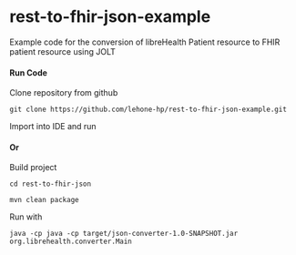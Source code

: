 # rest-to-fhir-json-example
Example code for the conversion of libreHealth Patient resource to FHIR patient resource using JOLT

#### Run Code
 
 Clone repository from github
 
 ``
 git clone https://github.com/lehone-hp/rest-to-fhir-json-example.git              
 ``
  
 Import into IDE and run
 
 #### Or
 
 Build project
 
 `
 cd rest-to-fhir-json
 `

 `
 mvn clean package
 `
 
 Run with 
 
 `
 java -cp java -cp target/json-converter-1.0-SNAPSHOT.jar org.librehealth.converter.Main
 `
 
